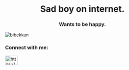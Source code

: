 <h1 align="center">Sad boy on internet.</h1>
<h3 align="center">Wants to be happy.</h3>

<p align="left"> <img src="https://komarev.com/ghpvc/?username=bibekkun&label=Profile%20views&color=0e75b6&style=flat" alt="bibekkun" /> </p>

<h3 align="left">Connect with me:</h3>
<p align="left">
<a href="https://discord.gg/https://discord.gg/VN6KwQxKDc" target="blank"><img align="center" src="https://raw.githubusercontent.com/rahuldkjain/github-profile-readme-generator/master/src/images/icons/Social/discord.svg" alt="https://discord.gg/VN6KwQxKDc" height="30" width="40" /></a>
</p>

